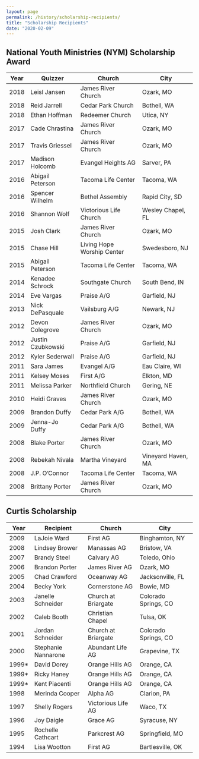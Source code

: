 ```yaml
---
layout: page
permalink: /history/scholarship-recipients/
title: "Scholarship Recipients"
date: "2020-02-09"
---
```


## National Youth Ministries (NYM) Scholarship Award

| Year | Quizzer | Church | City |
| --- | --- | --- | --- |
| 2018 | Leisl Jansen | James River Church | Ozark, MO |
| 2018 | Reid Jarrell | Cedar Park Church | Bothell, WA |
| 2018 | Ethan Hoffman | Redeemer Church | Utica, NY |
| 2017 | Cade Chrastina | James River Church | Ozark, MO |
| 2017 | Travis Griessel | James River Church | Ozark, MO |
| 2017 | Madison Holcomb | Evangel Heights AG | Sarver, PA |
| 2016 | Abigail Peterson | Tacoma Life Center | Tacoma, WA |
| 2016 | Spencer Wilhelm | Bethel Assembly | Rapid City, SD |
| 2016 | Shannon Wolf | Victorious Life Church | Wesley Chapel, FL |
| 2015 | Josh Clark | James River Church | Ozark, MO |
| 2015 | Chase Hill | Living Hope Worship Center | Swedesboro, NJ |
| 2015 | Abigail Peterson | Tacoma Life Center | Tacoma, WA |
| 2014 | Kenadee Schrock | Southgate Church | South Bend, IN |
| 2014 | Eve Vargas | Praise A/G | Garfield, NJ |
| 2013 | Nick DePasquale | Vailsburg A/G | Newark, NJ |
| 2012 | Devon Colegrove | James River Church | Ozark, MO |
| 2012 | Justin Czubkowski | Praise A/G | Garfield, NJ |
| 2012 | Kyler Sederwall | Praise A/G | Garfield, NJ |
| 2011 | Sara James | Evangel A/G | Eau Claire, WI |
| 2011 | Kelsey Moses | First A/G | Elkton, MD |
| 2011 | Melissa Parker | Northfield Church | Gering, NE |
| 2010 | Heidi Graves | James River Church | Ozark, MO |
| 2009 | Brandon Duffy | Cedar Park A/G | Bothell, WA |
| 2009 | Jenna-Jo Duffy | Cedar Park A/G | Bothell, WA |
| 2008 | Blake Porter | James River Church | Ozark, MO |
| 2008 | Rebekah Nivala | Martha Vineyard | Vineyard Haven, MA |
| 2008 | J.P. O’Connor | Tacoma Life Center | Tacoma, WA |
| 2008 | Brittany Porter | James River Church | Ozark, MO |

## Curtis Scholarship

| Year | Recipient | Church | City |
| --- | --- | --- | --- |
| 2009 | LaJoie Ward | First AG | Binghamton, NY |
| 2008 | Lindsey Brower | Manassas AG | Bristow, VA |
| 2007 | Brandy Steel | Calvary AG | Toledo, Ohio |
| 2006 | Brandon Porter | James River AG | Ozark, MO |
| 2005 | Chad Crawford | Oceanway AG | Jacksonville, FL |
| 2004 | Becky York | Cornerstone AG | Bowie, MD |
| 2003 | Janelle Schneider | Church at Briargate | Colorado Springs, CO |
| 2002 | Caleb Booth | Christian Chapel | Tulsa, OK |
| 2001 | Jordan Schneider | Church at Briargate | Colorado Springs, CO |
| 2000 | Stephanie Nannarone | Abundant Life AG | Grapevine, TX |
| 1999\* | David Dorey | Orange Hills AG | Orange, CA |
| 1999\* | Ricky Haney | Orange Hills AG | Orange, CA |
| 1999\* | Kent Piacenti | Orange Hills AG | Orange, CA |
| 1998 | Merinda Cooper | Alpha AG | Clarion, PA |
| 1997 | Shelly Rogers | Victorious Life AG | Waco, TX |
| 1996 | Joy Daigle | Grace AG | Syracuse, NY |
| 1995 | Rochelle Cathcart | Parkcrest AG | Springfield, MO |
| 1994 | Lisa Wootton | First AG | Bartlesville, OK |
